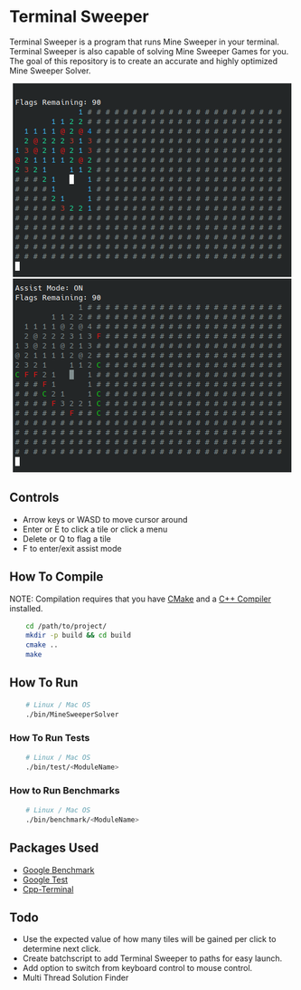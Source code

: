 # Terminal Sweeper

Terminal Sweeper is a program that runs Mine Sweeper in your terminal. Terminal Sweeper is also capable of solving Mine Sweeper Games for you. The goal of this repository is to create an accurate and highly optimized Mine Sweeper Solver. 

<p align="center">
  <img src="docs/imgs/normal_mode.png" alt="Game of Mine Sweeper on Terminal"/>
  <img src="docs/imgs/assist_mode.png" alt="Assist Mode"/>
</p>

## Controls

- Arrow keys or WASD to move cursor around
- Enter or E to click a tile or click a menu
- Delete or Q to flag a tile
- F to enter/exit assist mode

## How To Compile

NOTE: Compilation requires that you have [CMake](https://cmake.org/download/) and a [C++ Compiler](https://isocpp.org/get-started) installed.

```bash
    cd /path/to/project/
    mkdir -p build && cd build 
    cmake ..
    make
```

## How To Run
```bash
    # Linux / Mac OS
    ./bin/MineSweeperSolver
```
### How To Run Tests
```bash
    # Linux / Mac OS
    ./bin/test/<ModuleName>
```
### How to Run Benchmarks
```bash
    # Linux / Mac OS
    ./bin/benchmark/<ModuleName>
```

## Packages Used
- [Google Benchmark](https://github.com/google/benchmark)
- [Google Test](https://github.com/google/googletest)
- [Cpp-Terminal](https://github.com/jupyter-xeus/cpp-terminal)

## Todo
- Use the expected value of how many tiles will be gained per click to determine next click.
- Create batchscript to add Terminal Sweeper to paths for easy launch.
- Add option to switch from keyboard control to mouse control.
- Multi Thread Solution Finder

